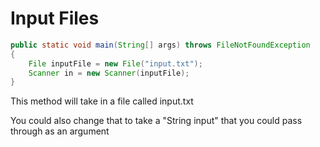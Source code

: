 # Input Files

```java
public static void main(String[] args) throws FileNotFoundException
{
    File inputFile = new File("input.txt");
    Scanner in = new Scanner(inputFile);
}
```

This method will take in a file called input.txt

You could also change that to take a "String input" that you could pass through as an argument

